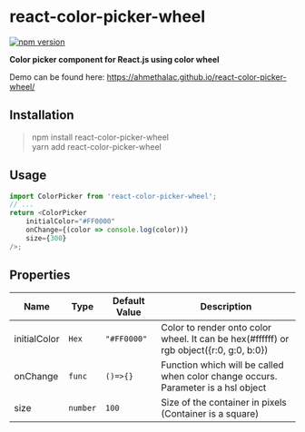 # react-color-picker-wheel


[![npm version](https://badge.fury.io/js/react-color-picker-wheel.svg)](https://badge.fury.io/js/react-color-picker-wheel)

**Color picker component for React.js using color wheel**

Demo can be found here: https://ahmethalac.github.io/react-color-picker-wheel/

## Installation

> npm install react-color-picker-wheel  
>yarn add react-color-picker-wheel

## Usage

```javascript
import ColorPicker from 'react-color-picker-wheel';
// ...
return <ColorPicker
    initialColor="#FF0000"
    onChange={(color => console.log(color))}
    size={300}
/>;
```

## Properties

| Name | Type | Default Value | Description
| ---- | ---- | ------------- | -----------
| initialColor | ```Hex``` | ```"#FF0000"``` | Color to render onto color wheel. It can be hex(#ffffff) or rgb object({r:0, g:0, b:0})
| onChange | ```func``` | ```()=>{}``` | Function which will be called when color change occurs. Parameter is a hsl object
| size | ```number``` | ```100``` | Size of the container in pixels (Container is a square)

